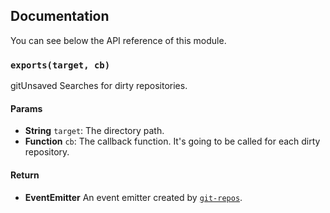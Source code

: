 ## Documentation

You can see below the API reference of this module.

### `exports(target, cb)`
gitUnsaved
Searches for dirty repositories.

#### Params
- **String** `target`: The directory path.
- **Function** `cb`: The callback function. It's going to be called for each dirty repository.

#### Return
- **EventEmitter** An event emitter created by [`git-repos`](https://github.com/IonicaBizau/node-git-repos).

